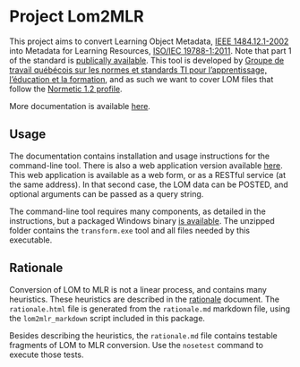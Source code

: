 # Project Lom2MLR #

This project aims to convert Learning Object Metadata, [IEEE 1484.12.1-2002](http://ltsc.ieee.org/wg12/files/LOM_1484_12_1_v1_Final_Draft.pdf)
into Metadata for Learning Resources, [ISO/IEC 19788-1:2011](http://www.iso.org/iso/iso_catalogue/catalogue_tc/catalogue_detail.htm?csnumber=50772).
Note that part 1 of the standard is [publically available](http://standards.iso.org/ittf/PubliclyAvailableStandards/).
This tool is developed by 
[Groupe de travail québécois sur les normes et standards TI pour l’apprentissage, l’éducation et la formation](http://www.gtn-quebec.org/), and as such we want to cover LOM files that follow the [Normetic 1.2 profile](http://www.gtn-quebec.org/rea/wp-content/blogs.dir/6/files/2010/11/pdf_Profil_Normetic_1.2_officiel.pdf).

More documentation is available [here](http://lom2mlr.readthedocs.org/en/latest/).

## Usage

The documentation contains installation and usage instructions for the command-line tool. There is also a web application version available [here](http://www.gtn-quebec.org/lom2mlr/index.cgi). This web application is available as a web form, or as a RESTful service (at the same address). In that second case, the LOM data can be POSTED, and optional arguments can be passed as a query string.

The command-line tool requires many components, as detailed in the instructions, but a packaged Windows binary [is available](http://www.gtn-quebec.org/lom2mlr/lom2mlr_win.zip). The unzipped folder contains the `transform.exe` tool and all files needed by this executable.

## Rationale

Conversion of LOM to MLR is not a linear process, and contains many heuristics. These heuristics are described in the [rationale](http://www.gtn-quebec.org/lom2mlr/rationale.html) document.  The `rationale.html` file is generated from the `rationale.md` markdown file, using the `lom2mlr_markdown` script included in this package.

Besides describing the heuristics, the `rationale.md` file contains testable fragments of LOM to MLR conversion. Use the `nosetest` command to execute those tests.
